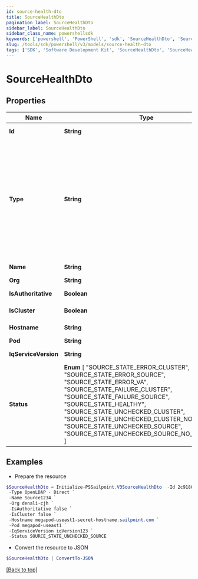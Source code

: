 ```yaml
---
id: source-health-dto
title: SourceHealthDto
pagination_label: SourceHealthDto
sidebar_label: SourceHealthDto
sidebar_class_name: powershellsdk
keywords: ['powershell', 'PowerShell', 'sdk', 'SourceHealthDto', 'SourceHealthDto'] 
slug: /tools/sdk/powershell/v3/models/source-health-dto
tags: ['SDK', 'Software Development Kit', 'SourceHealthDto', 'SourceHealthDto']
---
```



# SourceHealthDto

## Properties

Name | Type | Description | Notes
------------ | ------------- | ------------- | -------------
**Id** | **String** | the id of the Source | [optional] [readonly] 
**Type** | **String** | Specifies the type of system being managed e.g. Active Directory, Workday, etc.. If you are creating a Delimited File source, you must set the `provisionasCsv` query parameter to `true`.  | [optional] 
**Name** | **String** | the name of the source | [optional] 
**Org** | **String** | source's org | [optional] 
**IsAuthoritative** | **Boolean** | Is the source authoritative | [optional] 
**IsCluster** | **Boolean** | Is the source in a cluster | [optional] 
**Hostname** | **String** | source's hostname | [optional] 
**Pod** | **String** | source's pod | [optional] 
**IqServiceVersion** | **String** | The version of the iqService | [optional] 
**Status** |  **Enum** [  "SOURCE_STATE_ERROR_CLUSTER",    "SOURCE_STATE_ERROR_SOURCE",    "SOURCE_STATE_ERROR_VA",    "SOURCE_STATE_FAILURE_CLUSTER",    "SOURCE_STATE_FAILURE_SOURCE",    "SOURCE_STATE_HEALTHY",    "SOURCE_STATE_UNCHECKED_CLUSTER",    "SOURCE_STATE_UNCHECKED_CLUSTER_NO_SOURCES",    "SOURCE_STATE_UNCHECKED_SOURCE",    "SOURCE_STATE_UNCHECKED_SOURCE_NO_ACCOUNTS" ] | connection test result | [optional] 

## Examples

- Prepare the resource
```powershell
$SourceHealthDto = Initialize-PSSailpoint.V3SourceHealthDto  -Id 2c91808568c529c60168cca6f90c1324 `
 -Type OpenLDAP - Direct `
 -Name Source1234 `
 -Org denali-cjh `
 -IsAuthoritative false `
 -IsCluster false `
 -Hostname megapod-useast1-secret-hostname.sailpoint.com `
 -Pod megapod-useast1 `
 -IqServiceVersion iqVersion123 `
 -Status SOURCE_STATE_UNCHECKED_SOURCE
```

- Convert the resource to JSON
```powershell
$SourceHealthDto | ConvertTo-JSON
```


[[Back to top]](#) 

